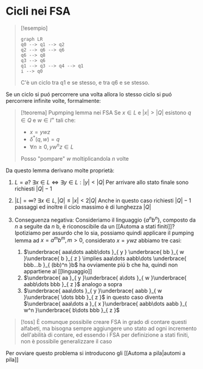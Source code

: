 # Cicli nei FSA

>[!esempio]
>```mermaid
>graph LR
>q0 --> q1 --> q2
> q2 --> q6 --> q6
> q6 --> q8
> q3 --> q6
> q1 --> q3 --> q4 --> q1
> i --> q0
>```
>C'è un ciclo tra q1 e se stesso, e tra q6 e se stesso.

Se un ciclo si puó percorrere una volta allora lo stesso ciclo si puó percorrere infinite volte, formalmente:

>[!teorema] Pupmping lemma nei FSA
>Se $x \in L$ e $|x| > |Q|$
> esistono $q \in Q$ e $w \in I^+$ tali che:
> - $x = ywz$
> - $\delta^*(q,w)=q$
> - $\forall n \geq 0, yw^nz \in L$
>
>Posso "pompare" $w$ moltiplicandola $n$ volte

Da questo lemma derivano molte proprietà:

1. $L = \varnothing$? $\exists x \in L \iff \exists y \in L :|y| < |Q|$
Per arrivare allo stato finale sono richiesti $|Q|-1$
2. $|L| = \infty?$ $\exists x \in L, |Q| \leq |x| < 2|Q|$
   Anche in questo caso richiesti $|Q|-1$ passaggi ed inoltre il ciclo massimo è di lunghezza $|Q|$

3. Conseguenza negativa:
   Consideriamo il linguaggio $\left\{ a^nb^n \right\}$, composto da $n$ a seguite da $n$ b, è riconoscibile da un [[Automa a stati finiti]]? 
   Ipotiziamo per assurdo che lo sia, possiamo quindi applicare il pumping lemma ad $x = a^mb^m, m>0$, considerato $x = ywz$ abbiamo tre casi:
   1. $\underbrace{ aaa\dots aabb\dots }_{ y } \underbrace{ bb }_{ w }\underbrace{ b }_{ z } \implies aaa\dots aabb\dots \underbrace{ bbb...b }_{ (bb)^n }b$
      ha ovviamente piú b che ha, quindi non appartiene al [[linguaggio]]
    2. $\underbrace{ aa }_{ y }\underbrace{ a\dots }_{ w }\underbrace{  aabb\dots bbb }_{ z }$ analogo a sopra
    3. $\underbrace{ aaa\dots  }_{ y }\underbrace{ aabb }_{ w }\underbrace{ \dots bbb }_{ z }$ in questo caso diventa $\underbrace{ aaa\dots a }_{ x }\underbrace{ aabb\dots aabb }_{ w^n }\underbrace{ b\dots bbb }_{ z }$

>[!oss]
>È comunque possibile creare FSA in grado di contare questi alfabeti, ma bisogna sempre aggiungere uno stato ad ogni incremento dell'abilità di contare, ed essendo i FSA per definizione a stati finiti, non è possibile generalizzare il caso

Per ovviare questo problema si introducono gli [[Automa a pila|automi a pila]]

